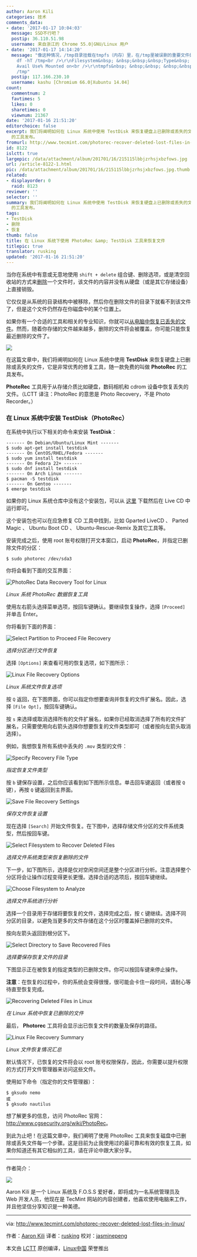 ```yaml
---
author: Aaron Kili
categories: 技术
comments_data:
- date: '2017-01-17 10:04:03'
  message: SSD不行吧？
  postip: 36.110.51.98
  username: 来自浙江的 Chrome 55.0|GNU/Linux 用户
- date: '2017-01-17 14:14:20'
  message: "像这种情况，/tmp目录挂载在tmpfs（内存）里，在/tmp里被误删的重要文件如何恢复？求教<br />\r\n<br />\r\nkashu:/tmp$
    df -hT /tmp<br />\r\nFilesystem&nbsp; &nbsp;&nbsp;&nbsp;Type&nbsp; &nbsp;Size&nbsp;&nbsp;Used
    Avail Use% Mounted on<br />\r\ntmpfs&nbsp; &nbsp;&nbsp; &nbsp;&nbsp; &nbsp; tmpfs&nbsp;&nbsp;8.8G&nbsp;&nbsp;3.2G&nbsp;&nbsp;5.6G&nbsp;&nbsp;37%
    /tmp"
  postip: 117.166.230.10
  username: kashu [Chromium 66.0|Xubuntu 14.04]
count:
  commentnum: 2
  favtimes: 5
  likes: 0
  sharetimes: 0
  viewnum: 21367
date: '2017-01-16 21:51:20'
editorchoice: false
excerpt: 我们将阐明如何在 Linux 系统中使用 TestDisk 来恢复硬盘上已删除或丢失的文件，它是非常优秀的修复工具，随一款免费的叫做 PhotoRec
  的工具发布。
fromurl: http://www.tecmint.com/photorec-recover-deleted-lost-files-in-linux/
id: 8122
islctt: true
largepic: /data/attachment/album/201701/16/215115lbbjzrhsjxbzfows.jpg
url: /article-8122-1.html
pic: /data/attachment/album/201701/16/215115lbbjzrhsjxbzfows.jpg.thumb.jpg
related:
- displayorder: 0
  raid: 8123
reviewer: ''
selector: ''
summary: 我们将阐明如何在 Linux 系统中使用 TestDisk 来恢复硬盘上已删除或丢失的文件，它是非常优秀的修复工具，随一款免费的叫做 PhotoRec
  的工具发布。
tags:
- TestDisk
- 删除
- 恢复
thumb: false
title: 在 Linux 系统下使用 PhotoRec &amp; TestDisk 工具来恢复文件
titlepic: true
translator: rusking
updated: '2017-01-16 21:51:20'
---
```


当你在系统中有意或无意地使用 `shift + delete` 组合键、删除选项，或是清空回收站的方式来[删除](/article-5473-1.html)一个文件时，该文件的内容并没有从硬盘（或是其它存储设备）上直接销毁。


它仅仅是从系统的目录结构中被移除，然后你在删除文件的目录下就看不到该文件了，但是这个文件仍然存在你磁盘中的某个位置上。


如果你有一个合适的工具和相关的专业知识，你就可以[从电脑中恢复已丢失的文件](/article-7974-1.html)。然而，随着你存储的文件越来越多，删除的文件将会被覆盖，你可能只能恢复最近删除的文件了。


![](/data/attachment/album/201701/16/215115lbbjzrhsjxbzfows.jpg)


在这篇文章中，我们将阐明如何在 Linux 系统中使用 **TestDisk** 来恢复硬盘上已删除或丢失的文件，它是非常优秀的修复工具，随一款免费的叫做 **PhotoRec** 的工具发布。


**PhoteRec** 工具用于从存储介质比如硬盘，数码相机和 cdrom 设备中恢复丢失的文件。（LCTT 译注：PhotoRec 的意思是 Photo Recovery，不是 Photo Recorder。）


### 在 Linux 系统中安装 TestDisk（PhotoRec）


在系统中执行以下相关的命令来安装 **TestDisk**：



```
------- On Debian/Ubuntu/Linux Mint ------- 
$ sudo apt-get install testdisk
------- On CentOS/RHEL/Fedora ------- 
$ sudo yum install testdisk
------- On Fedora 22+ ------- 
$ sudo dnf install testdisk   
------- On Arch Linux ------- 
$ pacman -S testdisk             
------- On Gentoo ------- 
$ emerge testdisk  

```

如果你的 Linux 系统仓库中没有这个安装包，可以从 [这里](http://www.cgsecurity.org/wiki/TestDisk_Download) 下载然后在 Live CD 中运行即可。


这个安装包也可以在应急修复 CD 工具中找到，比如 Gparted LiveCD 、 Parted Magic 、 Ubuntu Boot CD 、 Ubuntu-Rescue-Remix 及其它工具等。


安装完成之后，使用 root 账号权限打开文本窗口，启动 **PhotoRec**，并指定已删除文件的分区：



```
$ sudo photorec /dev/sda3

```

你将会看到下面的交互界面：


![PhotoRec Data Recovery Tool for Linux](/data/attachment/album/201701/16/215122hn7lufcoo4lofexs.png)


*Linux 系统 PhotoRec 数据恢复工具*


使用左右箭头选择菜单选项，按回车键确认。要继续恢复操作，选择 `[Proceed]` 并单击 Enter。


你将看到下面的界面：


![Select Partition to Proceed File Recovery](/data/attachment/album/201701/16/215122ifo0puub0o5uzazb.png)


*选择分区进行文件恢复*


选择 `[Options]` 来查看可用的恢复选项，如下图所示：


![Linux File Recovery Options](/data/attachment/album/201701/16/215124boucxkiv0rcqcozr.png)


*Linux 系统文件恢复选项*


按 `Q` 返回，在下图界面，你可以指定你想要查询并恢复的文件扩展名。因此，选择 `[File Opt]`，按回车键确认。


按 `s` 来选择或取消选择所有的文件扩展名，如果你已经取消选择了所有的文件扩展名，只需要使用向右箭头选择你想要恢复的文件类型即可（或者按向左箭头取消选择）。


例如，我想恢复所有系统中丢失的 `.mov` 类型的文件：


![Specify Recovery File Type](/data/attachment/album/201701/16/215125xbj0b0bjmqgvz00s.png)


*指定恢复文件类型*


按 `b` 键保存设置，之后你应该看到如下图所示信息。单击回车键返回（或者按 `Q` 键），再按 `Q` 键返回到主界面。


![Save File Recovery Settings](/data/attachment/album/201701/16/215125uiffvlb7plllvlie.png)


*保存文件恢复设置*


现在选择 `[Search]` 开始文件恢复。在下图中，选择存储文件分区的文件系统类型，然后按回车键。


![Select Filesystem to Recover Deleted Files](/data/attachment/album/201701/16/215127n9mdzj0mm09006u0.png)


*选择文件系统类型来恢复删除的文件*


下一步，如下图所示，选择是仅对空闲空间还是整个分区进行分析。注意选择整个分区将会让操作过程变得更长更慢。选择合适的选项后，按回车键继续。


![Choose Filesystem to Analyze](/data/attachment/album/201701/16/215127nie1ttinhmv6jivb.png)


*选择文件系统进行分析*


选择一个目录用于存储将要恢复的文件，选择完成之后，按 `C` 键继续。选择不同分区的目录，以避免当更多的文件存储在这个分区时覆盖掉已删除的文件。


按向左箭头返回到根分区下。


![Select Directory to Save Recovered Files](/data/attachment/album/201701/16/215129pmtfm9nznm6k8ms6.png)


*选择要保存恢复文件的目录*


下图显示正在被恢复的指定类型的已删除文件。你可以按回车键来停止操作。


**注意**：在恢复的过程中，你的系统会变得很慢，很可能会卡住一段时间，请耐心等待直至恢复完成。


![Recovering Deleted Files in Linux](/data/attachment/album/201701/16/215130lmff9qdd3dch2c7z.png)


*在 Linux 系统中恢复已删除的文件*


最后， **Photorec** 工具将会显示出已恢复文件的数量及保存的路径。


![Linux File Recovery Summary](/data/attachment/album/201701/16/215130caquld9mkmwum7mk.png)


*Linux 文件恢复情况汇总*


默认情况下，已恢复的文件将会以 root 账号权限保存，因此，你需要以提升权限的方式打开文件管理器来访问这些文件。


使用如下命令（指定你的文件管理器）：



```
$ gksudo nemo
或
$ gksudo nautilus 

```

想了解更多的信息，访问 PhotoRec 官网： <http://www.cgsecurity.org/wiki/PhotoRec>。


到此为止吧！在这篇文章中，我们阐明了使用 PhotoRec 工具来恢复磁盘中已删除或丢失文件每一个步骤。这是目前为止我使用过的最可靠和有效的恢复工具，如果你知道还有其它相似的工具，请在评论中跟大家分享。




---


作者简介：


![](/data/attachment/album/201701/16/215132hxt55xxtno77zv94.jpg)


Aaron Kili 是一个 Linux 系统及 F.O.S.S 爱好者，即将成为一名系统管理员及 Web 开发人员，他现在是 TecMint 网站的内容创建者，他喜欢使用电脑来工作，并且他坚信分享知识是一种美德。


 




---


via: <http://www.tecmint.com/photorec-recover-deleted-lost-files-in-linux/>


作者：[Aaron Kili](http://www.tecmint.com/author/aaronkili/) 译者：[rusking](https://github.com/rusking) 校对：[jasminepeng](https://github.com/jasminepeng)


本文由 [LCTT](https://github.com/LCTT/TranslateProject) 原创编译，[Linux中国](https://linux.cn/) 荣誉推出